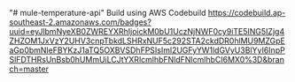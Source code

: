"# mule-temperature-api" 
Build using AWS Codebuild
https://codebuild.ap-southeast-2.amazonaws.com/badges?uuid=eyJlbmNyeXB0ZWREYXRhIjoickM0bU1UczNjNWF0cy9iTE5ING5IZjg4ZHZOM1JxVzY2UHV3cnpTbkdLSHRxNUF5c292STA2ckdDR0hlMU9MZGpEaGp0bmNleFBYKzJ1aTQ5OXBVSDhFPSIsIml2UGFyYW1ldGVyU3BlYyI6InpPSlFDTHRsUnBsb0hUMmUiLCJtYXRlcmlhbFNldFNlcmlhbCI6MX0%3D&branch=master
